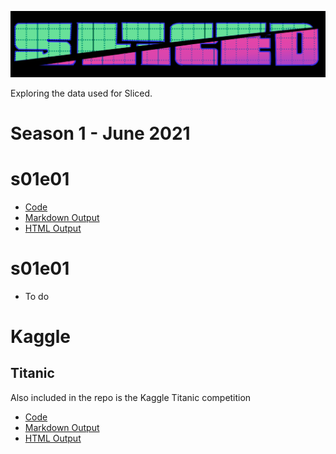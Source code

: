 ![Sliced logo](sliced-header.png)

Exploring the data used for Sliced.

# Season 1 - June 2021

# s01e01 

- [Code](s01e01.rmd)
- [Markdown Output](s01e01.md)
- [HTML Output](s01e01.html)

# s01e01 

- To do


# Kaggle

## Titanic

Also included in the repo is the Kaggle Titanic competition

- [Code](titanic.rmd)
- [Markdown Output](titanic.md)
- [HTML Output](titanic.html)